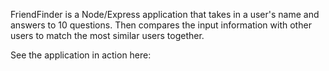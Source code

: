 FriendFinder is a Node/Express application that takes in a user's name and answers to 10 questions. Then compares the input information with other users to match the most similar users together.

See the application in action here:
